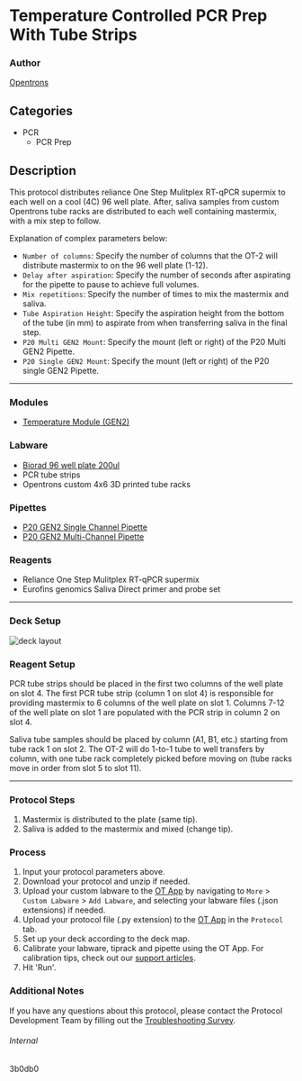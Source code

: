 # Temperature Controlled PCR Prep With Tube Strips

### Author
[Opentrons](https://opentrons.com/)

## Categories
* PCR
	* PCR Prep

## Description
This protocol distributes reliance One Step Mulitplex RT-qPCR supermix to each well on a cool (4C) 96 well plate. After, saliva samples from custom Opentrons tube racks are distributed to each well containing mastermix, with a mix step to follow.

Explanation of complex parameters below:
* `Number of columns`: Specify the number of columns that the OT-2 will distribute mastermix to on the 96 well plate (1-12).
* `Delay after aspiration`: Specify the number of seconds after aspirating for the pipette to pause to achieve full volumes.
* `Mix repetitions`: Specify the number of times to mix the mastermix and saliva.
* `Tube Aspiration Height`: Specify the aspiration height from the bottom of the tube (in mm) to aspirate from when transferring saliva in the final step. 
* `P20 Multi GEN2 Mount`: Specify the mount (left or right) of the P20 Multi GEN2 Pipette.
* `P20 Single GEN2 Mount`: Specify the mount (left or right) of the P20 single GEN2 Pipette.

---

### Modules
* [Temperature Module (GEN2)](https://shop.opentrons.com/collections/hardware-modules/products/tempdeck)

### Labware
* [Biorad 96 well plate 200ul](https://labware.opentrons.com/biorad_96_wellplate_200ul_pcr?category=wellPlate)
* PCR tube strips
* Opentrons custom 4x6 3D printed tube racks

### Pipettes
* [P20 GEN2 Single Channel Pipette](https://shop.opentrons.com/collections/ot-2-robot/products/single-channel-electronic-pipette)
* [P20 GEN2 Multi-Channel Pipette](https://shop.opentrons.com/collections/ot-2-robot/products/8-channel-electronic-pipette)

### Reagents
* Reliance One Step Mulitplex RT-qPCR supermix
* Eurofins genomics Saliva Direct primer and probe set

---

### Deck Setup
![deck layout](https://opentrons-protocol-library-website.s3.amazonaws.com/custom-README-images/3b0db0/Screen+Shot+2021-06-03+at+11.14.47+AM.png)

### Reagent Setup

PCR tube strips should be placed in the first two columns of the well plate on slot 4. The first PCR tube strip (column 1 on slot 4) is responsible for providing mastermix to 6 columns of the well plate on slot 1. Columns 7-12 of the well plate on slot 1 are populated with the PCR strip in column 2 on slot 4.

Saliva tube samples should be placed by column (A1, B1, etc.) starting from tube rack 1 on slot 2. The OT-2 will do 1-to-1 tube to well transfers by column, with one tube rack completely picked before moving on (tube racks move in order from slot 5 to slot 11).


---

### Protocol Steps
1. Mastermix is distributed to the plate (same tip).
2. Saliva is added to the mastermix and mixed (change tip).

### Process
1. Input your protocol parameters above.
2. Download your protocol and unzip if needed.
3. Upload your custom labware to the [OT App](https://opentrons.com/ot-app) by navigating to `More` > `Custom Labware` > `Add Labware`, and selecting your labware files (.json extensions) if needed.
4. Upload your protocol file (.py extension) to the [OT App](https://opentrons.com/ot-app) in the `Protocol` tab.
5. Set up your deck according to the deck map.
6. Calibrate your labware, tiprack and pipette using the OT App. For calibration tips, check out our [support articles](https://support.opentrons.com/en/collections/1559720-guide-for-getting-started-with-the-ot-2).
7. Hit 'Run'.

### Additional Notes
If you have any questions about this protocol, please contact the Protocol Development Team by filling out the [Troubleshooting Survey](https://protocol-troubleshooting.paperform.co/).

###### Internal
3b0db0
